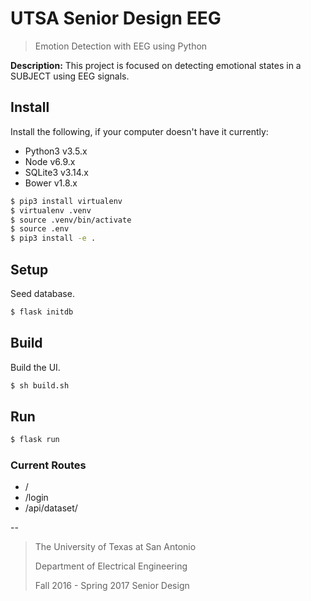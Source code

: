 # UTSA Senior Design EEG
> Emotion Detection with EEG using Python

**Description:** This project is focused on detecting emotional states in a SUBJECT using EEG signals.

## Install

Install the following, if your computer doesn't have it currently:

* Python3 v3.5.x
* Node v6.9.x
* SQLite3 v3.14.x
* Bower v1.8.x

```bash
$ pip3 install virtualenv
$ virtualenv .venv
$ source .venv/bin/activate
$ source .env
$ pip3 install -e .
```

## Setup

Seed database.

```bash
$ flask initdb
```

## Build

Build the UI.

```bash
$ sh build.sh
```

## Run

```bash
$ flask run
```

### Current Routes

* /
* /login
* /api/dataset/

--

> The University of Texas at San Antonio
>
> Department of Electrical Engineering
>
> Fall 2016 - Spring 2017 Senior Design

